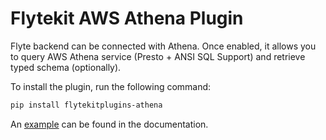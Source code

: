 # Flytekit AWS Athena Plugin

Flyte backend can be connected with Athena. Once enabled, it allows you to query AWS Athena service (Presto + ANSI SQL Support) and retrieve typed schema (optionally).

To install the plugin, run the following command:

```bash
pip install flytekitplugins-athena
```

An [example](https://docs.flyte.org/en/latest/flytesnacks/examples/athena_plugin/index.html) can be found in the documentation.
